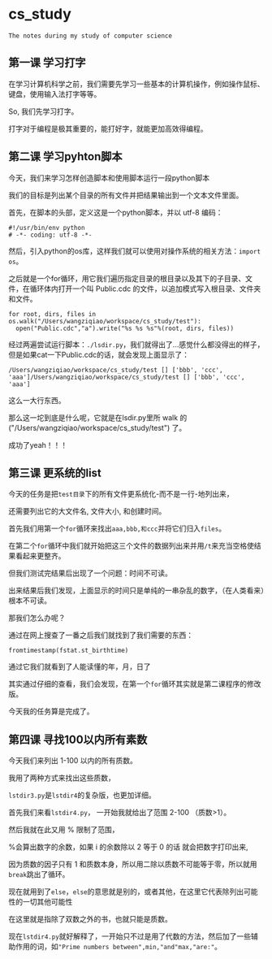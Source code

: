# cs_study
```
The notes during my study of computer science
```
## 第一课 学习打字
在学习计算机科学之前，我们需要先学习一些基本的计算机操作，例如操作鼠标、键盘，使用输入法打字等等。

So, 我们先学习打字。

打字对于编程是极其重要的，能打好字，就能更加高效得编程。


## 第二课 学习pyhton脚本

今天，我们来学习怎样创造脚本和使用脚本运行一段python脚本

我们的目标是列出某个目录的所有文件并把结果输出到一个文本文件里面。

首先，在脚本的头部，定义这是一个python脚本，并以 utf-8 编码：
```
#!/usr/bin/env python
# -*- coding: utf-8 -*-
```

然后，引入python的os库，这样我们就可以使用对操作系统的相关方法：`import os`。

之后就是一个for循环，用它我们遍历指定目录的根目录以及其下的子目录、文件，在循环体内打开一个叫 Public.cdc 的文件，以追加模式写入根目录、文件夹和文件。

```
for root, dirs, files in os.walk("/Users/wangziqiao/workspace/cs_study/test"):
  open("Public.cdc","a").write("%s %s %s"%(root, dirs, files))
```

经过两遍尝试运行脚本：`./lsdir.py`，我们就得出了...感觉什么都没得出的样子，但是如果cat一下Public.cdc的话，就会发现上面显示了：
```
/Users/wangziqiao/workspace/cs_study/test [] ['bbb', 'ccc', 'aaa']/Users/wangziqiao/workspace/cs_study/test [] ['bbb', 'ccc', 'aaa']
```

这么一大行东西。

那么这一坨到底是什么呢，它就是在lsdir.py里所 walk 的 ("/Users/wangziqiao/workspace/cs_study/test") 了。

成功了yeah！！！


## 第三课 更系统的list

今天的任务是把`test目录`下的所有文件更系统化-而不是一行-地列出来，

还需要列出它的大文件名, 文件大小, 和创建时间。

首先我们用第一个`for`循环来找出`aaa,bbb,和ccc`并将它们归入`files`。

在第二个`for`循环中我们就开始把这三个文件的数据列出来并用`/t`来充当空格使结果看起来更整齐。

但我们测试完结果后出现了一个问题：时间不可读。

出来结果后我们发现，上面显示的时间只是单纯的一串杂乱的数字，（在人类看来）根本不可读。

那我们怎么办呢？

通过在网上搜查了一番之后我们就找到了我们需要的东西：
```
fromtimestamp(fstat.st_birthtime)
```
通过它我们就看到了人能读懂的年，月，日了

其实通过仔细的查看，我们会发现，在第一个`for`循环其实就是第二课程序的修改版。

今天我的任务算是完成了。


## 第四课 寻找100以内所有素数

今天我们来列出 1-100 以内的所有质数。

我用了两种方式来找出这些质数，

`lstdir3.py`是`lstdir4`的复杂版，也更加详细。

首先我们来看`lstdir4.py`， 一开始我就给出了范围 2-100 （质数>1）。

然后我就在此又用 % 限制了范围，

%会算出数字的余数，如果 i 的余数除以 2 等于 0 的话 就会把数字打印出来, 	

因为质数的因子只有 1 和质数本身，所以用二除以质数不可能等于零，所以就用`break`跳出了循环。

现在就用到了`else`，`else`的意思就是别的，或者其他，在这里它代表除列出可能性的一切其他可能性

在这里就是指除了双数之外的书，也就只能是质数。

现在`lstdir4.py`就好解释了，一开始只不过是用了代数的方法，然后加了一些辅助作用的词，如`"Prime numbers between",min,"and"max,"are:"`。

